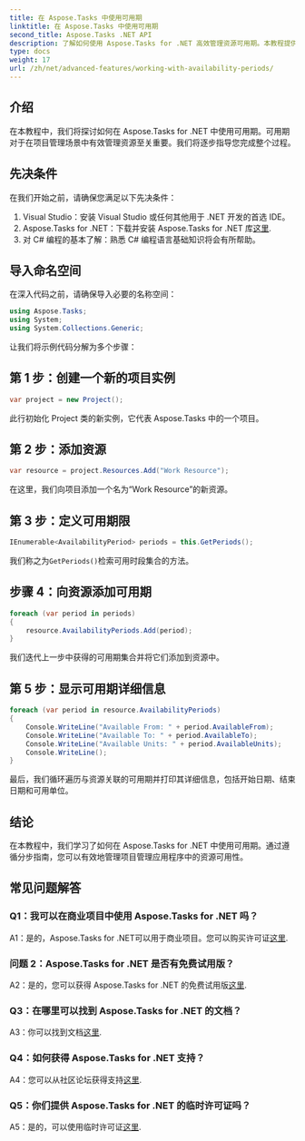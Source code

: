 ```yaml
---
title: 在 Aspose.Tasks 中使用可用期
linktitle: 在 Aspose.Tasks 中使用可用期
second_title: Aspose.Tasks .NET API
description: 了解如何使用 Aspose.Tasks for .NET 高效管理资源可用期。本教程提供了有关在 .NET 项目中使用可用期的分步指南。
type: docs
weight: 17
url: /zh/net/advanced-features/working-with-availability-periods/
---
```

## 介绍

在本教程中，我们将探讨如何在 Aspose.Tasks for .NET 中使用可用期。可用期对于在项目管理场景中有效管理资源至关重要。我们将逐步指导您完成整个过程。

## 先决条件

在我们开始之前，请确保您满足以下先决条件：

1. Visual Studio：安装 Visual Studio 或任何其他用于 .NET 开发的首选 IDE。
2.  Aspose.Tasks for .NET：下载并安装 Aspose.Tasks for .NET 库[这里](https://releases.aspose.com/tasks/net/).
3. 对 C# 编程的基本了解：熟悉 C# 编程语言基础知识将会有所帮助。

## 导入命名空间

在深入代码之前，请确保导入必要的名称空间：

```csharp
using Aspose.Tasks;
using System;
using System.Collections.Generic;


```

让我们将示例代码分解为多个步骤：

## 第 1 步：创建一个新的项目实例

```csharp
var project = new Project();
```

此行初始化 Project 类的新实例，它代表 Aspose.Tasks 中的一个项目。

## 第 2 步：添加资源

```csharp
var resource = project.Resources.Add("Work Resource");
```

在这里，我们向项目添加一个名为“Work Resource”的新资源。

## 第 3 步：定义可用期限

```csharp
IEnumerable<AvailabilityPeriod> periods = this.GetPeriods();
```

我们称之为`GetPeriods()`检索可用时段集合的方法。

## 步骤 4：向资源添加可用期

```csharp
foreach (var period in periods)
{
    resource.AvailabilityPeriods.Add(period);
}
```

我们迭代上一步中获得的可用期集合并将它们添加到资源中。

## 第 5 步：显示可用期详细信息

```csharp
foreach (var period in resource.AvailabilityPeriods)
{
    Console.WriteLine("Available From: " + period.AvailableFrom);
    Console.WriteLine("Available To: " + period.AvailableTo);
    Console.WriteLine("Available Units: " + period.AvailableUnits);
    Console.WriteLine();
}
```

最后，我们循环遍历与资源关联的可用期并打印其详细信息，包括开始日期、结束日期和可用单位。

## 结论

在本教程中，我们学习了如何在 Aspose.Tasks for .NET 中使用可用期。通过遵循分步指南，您可以有效地管理项目管理应用程序中的资源可用性。

## 常见问题解答

### Q1：我可以在商业项目中使用 Aspose.Tasks for .NET 吗？

 A1：是的，Aspose.Tasks for .NET可以用于商业项目。您可以购买许可证[这里](https://purchase.aspose.com/buy).

### 问题 2：Aspose.Tasks for .NET 是否有免费试用版？

A2：是的，您可以获得 Aspose.Tasks for .NET 的免费试用版[这里](https://releases.aspose.com/).

### Q3：在哪里可以找到 Aspose.Tasks for .NET 的文档？

A3：你可以找到文档[这里](https://reference.aspose.com/tasks/net/).

### Q4：如何获得 Aspose.Tasks for .NET 支持？

A4：您可以从社区论坛获得支持[这里](https://forum.aspose.com/c/tasks/15).

### Q5：你们提供 Aspose.Tasks for .NET 的临时许可证吗？

 A5：是的，可以使用临时许可证[这里](https://purchase.aspose.com/temporary-license/).
